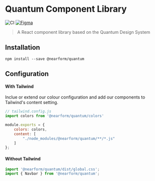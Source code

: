 # Quantum Component Library

![CI](https://github.com/nearform/quantum/actions/workflows/ci.yml/badge.svg?event=push) [![Figma](https://img.shields.io/badge/figma-designs-f24e1e?logo=figma)](https://www.figma.com/file/XFbhstkgQFz8ZefAU3w2p4/1.-Quantum-Design-System?type=design&node-id=1-5&mode=design&t=Zjds6CFL8asuPc4a-0)

> A React component library based on the Quantum Design System

## Installation

```
npm install --save @nearform/quantum
```

## Configuration

#### With Tailwind

Inclue or extend our colour configuration and add our components to Tailwind's content setting.

```js
// tailwind.config.js
import colors from '@nearform/quantum/colors'

module.exports = {
    colors: colors,
    content: [
        "./node_modules/@nearform/quantum/**/*.js"
    ]
};
```

#### Without Tailwind

```js
import '@nearform/quantum/dist/global.css';
import { Navbar } from '@nearform/quantum';
```

